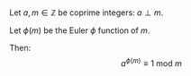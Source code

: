 Let $a, m \in \mathbb{Z}$ be coprime integers: $a \perp m$.

Let $\phi \left(m\right)$ be the Euler $\phi$ function of $m$.


Then:
$$a^{\phi \left(m\right)} \equiv 1 \mathrm{\ mod \ } m$$